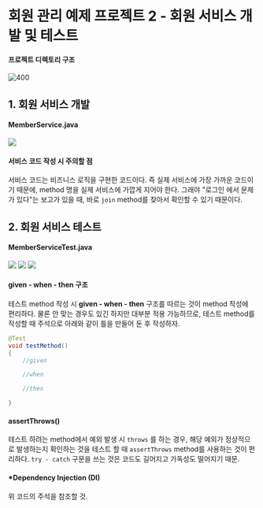 # 회원 관리 예제 프로젝트 2 - 회원 서비스 개발 및 테스트

#### 프로젝트 디렉토리 구조
![400](스크린샷%202022-03-02%20오후%203.54.43.png)

## 1. 회원 서비스 개발

#### MemberService.java
![](스크린샷%202022-03-02%20오전%2012.49.53.png)

#### 서비스 코드 작성 시 주의할 점
서비스 코드는 비즈니스 로직을 구현한 코드이다. 즉 실제 서비스에 가장 가까운 코드이기 때문에, method 명을 실제 서비스에 가깝게 지어야 한다. 그래야 "로그인 에서 문제가 있다"는 보고가 있을 때, 바로 `join` method를 찾아서 확인할 수 있기 때문이다. 

## 2. 회원 서비스 테스트

#### MemberServiceTest.java
![](스크린샷%202022-03-02%20오후%203.53.24.png)
![](스크린샷%202022-03-02%20오후%203.53.39.png)
![](스크린샷%202022-03-02%20오후%203.53.49.png)

#### given - when - then 구조
테스트 method 작성 시 **given - when - then** 구조를 따르는 것이 method 작성에 편리하다. 물론 안 맞는 경우도 있긴 하지만 대부분 적용 가능하므로, 테스트 method를 작성할 때 주석으로 아래와 같이 틀을 만들어 둔 후 작성하자.

```Java
@Test
void testMethod()
{
	//given

	//when

	//then

}
```

#### assertThrows()
테스트 하려는 method에서 예외 발생 시 `throws` 를 하는 경우, 해당 예외가 정상적으로 발생하는지 확인하는 것을 테스트 할 때 `assertThrows` method를 사용하는 것이 편리하다. `try - catch` 구문을 쓰는 것은 코드도 길어지고 가독성도 떨어지기 때문.

#### \*Dependency Injection (DI)
위 코드의 주석을 참조할 것.